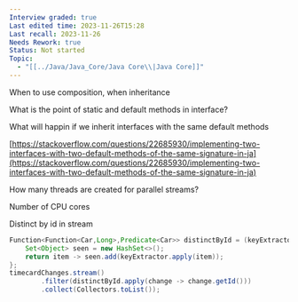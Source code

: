 ```yaml
---
Interview graded: true
Last edited time: 2023-11-26T15:28
Last recall: 2023-11-26
Needs Rework: true
Status: Not started
Topic:
  - "[[../Java/Java_Core/Java Core\\|Java Core]]"
---
```

When to use composition, when inheritance

  

What is the point of static and default methods in interface?

  

What will happin if we inherit interfaces with the same default methods

[https://stackoverflow.com/questions/22685930/implementing-two-interfaces-with-two-default-methods-of-the-same-signature-in-ja](https://stackoverflow.com/questions/22685930/implementing-two-interfaces-with-two-default-methods-of-the-same-signature-in-ja)

How many threads are created for parallel streams?

Number of CPU cores

  

Distinct by id in stream

```Java
Function<Function<Car,Long>,Predicate<Car>> distinctById = (keyExtractor) -> {
    Set<Object> seen = new HashSet<>();
    return item -> seen.add(keyExtractor.apply(item));
};
timecardChanges.stream()
        .filter(distinctById.apply(change -> change.getId()))
        .collect(Collectors.toList());
```